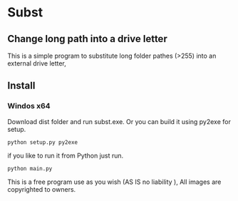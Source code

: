 # Subst
## Change long path into a drive letter
This is a simple program to substitute long folder pathes (>255)  into an external drive letter, 

## Install
### Windos x64 
Download dist folder and run subst.exe.
Or you can build it using py2exe for setup.

```
python setup.py py2exe
```

if you like to run it from Python just run.
```
python main.py
```

This is a free program use as you wish (AS IS no liability ), All images are copyrighted to owners.
